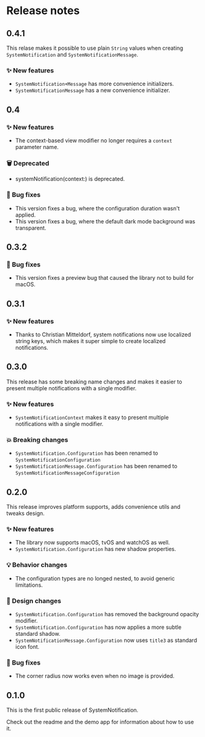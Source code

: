 # Release notes


## 0.4.1

This relase makes it possible to use plain `String` values when creating `SystemNotification` and  `SystemNotificationMessage`.

### ✨ New features

* `SystemNotification+Message` has more convenience initializers.
* `SystemNotificationMessage` has a new convenience initializer.


## 0.4

### ✨ New features

* The context-based view modifier no longer requires a `context` parameter name.

### 🗑 Deprecated

* systemNotification(context:) is deprecated.

### 🐛 Bug fixes

* This version fixes a bug, where the configuration duration wasn't applied.
* This version fixes a bug, where the default dark mode background was transparent.



## 0.3.2

### 🐛 Bug fixes

* This version fixes a preview bug that caused the library not to build for macOS. 



## 0.3.1

### ✨ New features

* Thanks to Christian Mitteldorf, system notifications now use localized string keys, which makes it super simple to create localized notifications.



## 0.3.0

This release has some breaking name changes and makes it easier to present multiple notifications with a single modifier.

### ✨ New features

* `SystemNotificationContext` makes it easy to present multiple notifications with a single modifier.

### 💥 Breaking changes

* `SystemNotification.Configuration` has been renamed to `SystemNotificationConfiguration`
* `SystemNotificationMessage.Configuration` has been renamed to `SystemNotificationMessageConfiguration`



## 0.2.0

This release improves platform supports, adds convenience utils and tweaks design. 

### ✨ New features

* The library now supports macOS, tvOS and watchOS as well.
* `SystemNotification.Configuration` has new shadow properties.

### 💡 Behavior changes

* The configuration types are no longed nested, to avoid generic limitations.

### 🎨 Design changes

* `SystemNotification.Configuration` has removed the background opacity modifier.
* `SystemNotification.Configuration` has now applies a more subtle standard shadow.
* `SystemNotificationMessage.Configuration` now uses `title3` as standard icon font.

### 🐛 Bug fixes

* The corner radius now works even when no image is provided. 



## 0.1.0

This is the first public release of SystemNotification. 

Check out the readme and the demo app for information about how to use it.
